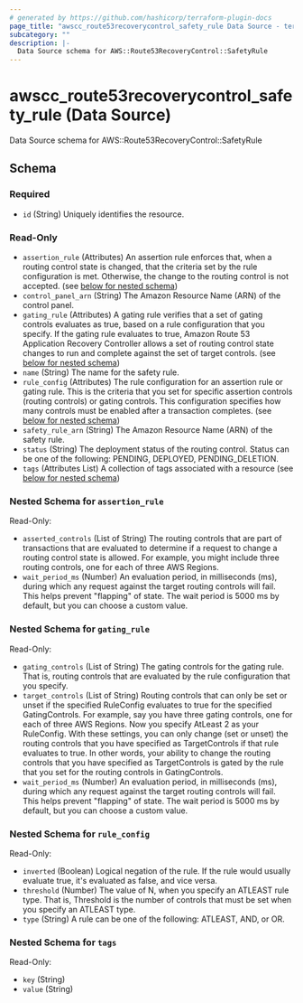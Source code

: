 ```yaml
---
# generated by https://github.com/hashicorp/terraform-plugin-docs
page_title: "awscc_route53recoverycontrol_safety_rule Data Source - terraform-provider-awscc"
subcategory: ""
description: |-
  Data Source schema for AWS::Route53RecoveryControl::SafetyRule
---
```


# awscc_route53recoverycontrol_safety_rule (Data Source)

Data Source schema for AWS::Route53RecoveryControl::SafetyRule



<!-- schema generated by tfplugindocs -->
## Schema

### Required

- `id` (String) Uniquely identifies the resource.

### Read-Only

- `assertion_rule` (Attributes) An assertion rule enforces that, when a routing control state is changed, that the criteria set by the rule configuration is met. Otherwise, the change to the routing control is not accepted. (see [below for nested schema](#nestedatt--assertion_rule))
- `control_panel_arn` (String) The Amazon Resource Name (ARN) of the control panel.
- `gating_rule` (Attributes) A gating rule verifies that a set of gating controls evaluates as true, based on a rule configuration that you specify. If the gating rule evaluates to true, Amazon Route 53 Application Recovery Controller allows a set of routing control state changes to run and complete against the set of target controls. (see [below for nested schema](#nestedatt--gating_rule))
- `name` (String) The name for the safety rule.
- `rule_config` (Attributes) The rule configuration for an assertion rule or gating rule. This is the criteria that you set for specific assertion controls (routing controls) or gating controls. This configuration specifies how many controls must be enabled after a transaction completes. (see [below for nested schema](#nestedatt--rule_config))
- `safety_rule_arn` (String) The Amazon Resource Name (ARN) of the safety rule.
- `status` (String) The deployment status of the routing control. Status can be one of the following: PENDING, DEPLOYED, PENDING_DELETION.
- `tags` (Attributes List) A collection of tags associated with a resource (see [below for nested schema](#nestedatt--tags))

<a id="nestedatt--assertion_rule"></a>
### Nested Schema for `assertion_rule`

Read-Only:

- `asserted_controls` (List of String) The routing controls that are part of transactions that are evaluated to determine if a request to change a routing control state is allowed. For example, you might include three routing controls, one for each of three AWS Regions.
- `wait_period_ms` (Number) An evaluation period, in milliseconds (ms), during which any request against the target routing controls will fail. This helps prevent "flapping" of state. The wait period is 5000 ms by default, but you can choose a custom value.


<a id="nestedatt--gating_rule"></a>
### Nested Schema for `gating_rule`

Read-Only:

- `gating_controls` (List of String) The gating controls for the gating rule. That is, routing controls that are evaluated by the rule configuration that you specify.
- `target_controls` (List of String) Routing controls that can only be set or unset if the specified RuleConfig evaluates to true for the specified GatingControls. For example, say you have three gating controls, one for each of three AWS Regions. Now you specify AtLeast 2 as your RuleConfig. With these settings, you can only change (set or unset) the routing controls that you have specified as TargetControls if that rule evaluates to true. 
In other words, your ability to change the routing controls that you have specified as TargetControls is gated by the rule that you set for the routing controls in GatingControls.
- `wait_period_ms` (Number) An evaluation period, in milliseconds (ms), during which any request against the target routing controls will fail. This helps prevent "flapping" of state. The wait period is 5000 ms by default, but you can choose a custom value.


<a id="nestedatt--rule_config"></a>
### Nested Schema for `rule_config`

Read-Only:

- `inverted` (Boolean) Logical negation of the rule. If the rule would usually evaluate true, it's evaluated as false, and vice versa.
- `threshold` (Number) The value of N, when you specify an ATLEAST rule type. That is, Threshold is the number of controls that must be set when you specify an ATLEAST type.
- `type` (String) A rule can be one of the following: ATLEAST, AND, or OR.


<a id="nestedatt--tags"></a>
### Nested Schema for `tags`

Read-Only:

- `key` (String)
- `value` (String)
